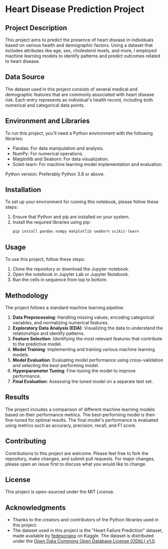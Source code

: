 
# Heart Disease Prediction Project

## Project Description
This project aims to predict the presence of heart disease in individuals based on various health and demographic factors. Using a dataset that includes attributes like age, sex, cholesterol levels, and more, I employed machine learning models to identify patterns and predict outcomes related to heart disease.

## Data Source
The dataset used in this project consists of several medical and demographic features that are commonly associated with heart disease risk. Each entry represents an individual's health record, including both numerical and categorical data points.

## Environment and Libraries
To run this project, you'll need a Python environment with the following libraries:
- Pandas: For data manipulation and analysis.
- NumPy: For numerical operations.
- Matplotlib and Seaborn: For data visualization.
- Scikit-learn: For machine learning model implementation and evaluation.

Python version: Preferably Python 3.8 or above.

## Installation
To set up your environment for running this notebook, please follow these steps:
1. Ensure that Python and pip are installed on your system.
2. Install the required libraries using pip:
   ```bash
   pip install pandas numpy matplotlib seaborn scikit-learn
   ```

## Usage
To use this project, follow these steps:
1. Clone the repository or download the Jupyter notebook.
2. Open the notebook in Jupyter Lab or Jupyter Notebook.
3. Run the cells in sequence from top to bottom.

## Methodology
The project follows a standard machine learning pipeline:
1. **Data Preprocessing**: Handling missing values, encoding categorical variables, and normalizing numerical features.
2. **Exploratory Data Analysis (EDA)**: Visualizing the data to understand the relationships and identify patterns.
3. **Feature Selection**: Identifying the most relevant features that contribute to the predictive model.
4. **Model Training**: Implementing and training various machine learning models.
5. **Model Evaluation**: Evaluating model performance using cross-validation and selecting the best-performing model.
6. **Hyperparameter Tuning**: Fine-tuning the model to improve performance.
7. **Final Evaluation**: Assessing the tuned model on a separate test set.

## Results
The project includes a comparison of different machine learning models based on their performance metrics. The best-performing model is then fine-tuned for optimal results. The final model's performance is evaluated using metrics such as accuracy, precision, recall, and F1 score.

## Contributing
Contributions to this project are welcome. Please feel free to fork the repository, make changes, and submit pull requests. For major changes, please open an issue first to discuss what you would like to change.

## License
This project is open-sourced under the MIT License.

## Acknowledgments
- Thanks to the creators and contributors of the Python libraries used in this project.
- The dataset used in this project is the "Heart Failure Prediction" dataset, made available by [fedesoriano](https://www.kaggle.com/fedesoriano) on Kaggle. The dataset is distributed under the [Open Data Commons Open Database License (ODbL) v1.0](https://opendatacommons.org/licenses/odbl/1.0/).

